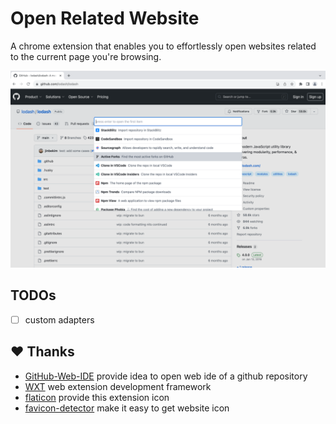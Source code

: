# Open Related Website

A chrome extension that enables you to effortlessly open websites related to the current page you're browsing.

![using in github](./screenshots/github.png)

## TODOs

- [ ] custom adapters

## ❤️ Thanks

- [GitHub-Web-IDE](https://github.com/zvizvi/GitHub-Web-IDE) provide idea to open web ide of a github repository
- [WXT](https://github.com/wxt-dev/wxt) web extension development framework
- [flaticon](https://www.flaticon.com/) provide this extension icon
- [favicon-detector](https://github.com/BlackGlory/favicon-detector) make it easy to get website icon
